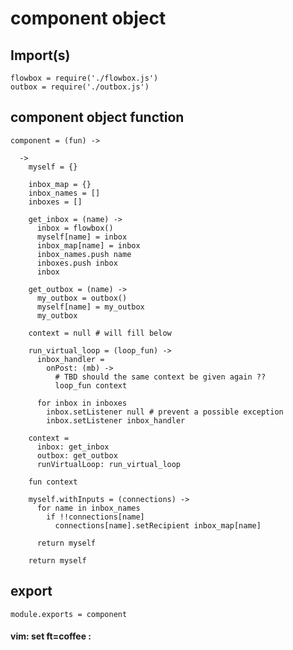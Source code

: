 # component object


## Import(s)

    flowbox = require('./flowbox.js')
    outbox = require('./outbox.js')

## component object function

    component = (fun) ->

      ->
        myself = {}

        inbox_map = {}
        inbox_names = []
        inboxes = []

        get_inbox = (name) ->
          inbox = flowbox()
          myself[name] = inbox
          inbox_map[name] = inbox
          inbox_names.push name
          inboxes.push inbox
          inbox

        get_outbox = (name) ->
          my_outbox = outbox()
          myself[name] = my_outbox
          my_outbox

        context = null # will fill below

        run_virtual_loop = (loop_fun) ->
          inbox_handler =
            onPost: (mb) ->
              # TBD should the same context be given again ??
              loop_fun context

          for inbox in inboxes
            inbox.setListener null # prevent a possible exception
            inbox.setListener inbox_handler

        context =
          inbox: get_inbox
          outbox: get_outbox
          runVirtualLoop: run_virtual_loop

        fun context

        myself.withInputs = (connections) ->
          for name in inbox_names
            if !!connections[name]
              connections[name].setRecipient inbox_map[name]

          return myself

        return myself

## export

    module.exports = component

#### vim: set ft=coffee :


